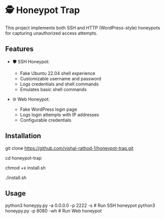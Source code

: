 # 🕵️ Honeypot Trap

This project implements both SSH and HTTP (WordPress-style) honeypots for capturing unauthorized access attempts.

## Features

- 🛡 SSH Honeypot:
  - Fake Ubuntu 22.04 shell experience
  - Customizable username and password
  - Logs credentials and shell commands
  - Emulates basic shell commands

- 🌐 Web Honeypot:
  - Fake WordPress login page
  - Logs login attempts with IP addresses
  - Configurable credentials

## Installation


git clone https://github.com/vishal-rathod-1/honeypot-trap.git

cd honeypot-trap

chmod +x install.sh

./install.sh

## Usage

python3 honeypy.py -a 0.0.0.0 -p 2222 -s  # Run SSH honeypot
python3 honeypy.py -p 8080 -wh           # Run Web honeypot
